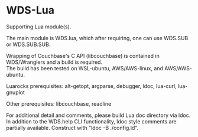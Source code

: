 # WDS-Lua
Supporting Lua module(s).

The main module is WDS.lua, which after requiring, one can use WDS.SUB or WDS.SUB.SUB.

Wrapping of Couchbase's C API (libcouchbase) is contained in WDS/Wranglers and a build is required.  
The build has been tested on WSL-ubuntu, AWS/AWS-linux, and AWS/AWS-ubuntu.

Luarocks prerequisites: alt-getopt, argparse, debugger, ldoc, lua-curl, lua-gnuplot 

Other prerequisites: libcouchbase, readline


For additional detail and comments, please build Lua doc directory via ldoc.  
In addition to the WDS.help CLI functionality, ldoc style comments are partially available. 
Construct with "ldoc -B ./config.ld".



